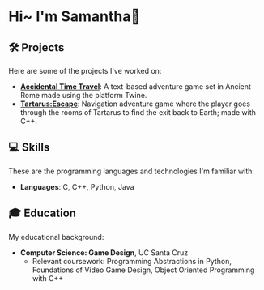 # Hi~ I'm Samantha👋

## 🛠 Projects
Here are some of the projects I've worked on:

- **[Accidental Time Travel](https://github.com/quantumleapquokka/quantumleapquokka/blob/main/Accidental%20Time%20Travel.html)**: A text-based adventure game set in Ancient Rome made using the platform Twine.
- **[Tartarus:Escape](link-to-project)**: Navigation adventure game where the player goes through the rooms of Tartarus to find the exit back to Earth; made with C++.

## 💻 Skills
These are the programming languages and technologies I'm familiar with:

- **Languages**: C, C++, Python, Java

## 🎓 Education
My educational background:

- **Computer Science: Game Design**, UC Santa Cruz
  - Relevant coursework: Programming Abstractions in Python, Foundations of Video Game Design, Object Oriented Programming with C++




<!--
**quantumleapquokka/quantumleapquokka** is a ✨ _special_ ✨ repository because its `README.md` (this file) appears on your GitHub profile.

Here are some ideas to get you started:

- 🔭 I’m currently working on ...
- 🌱 I’m currently learning ...
- 👯 I’m looking to collaborate on ...
- 🤔 I’m looking for help with ...
- 💬 Ask me about ...
- 📫 How to reach me: ...
- 😄 Pronouns: ...
- ⚡ Fun fact: ...
-->
